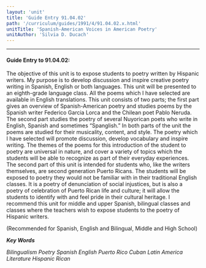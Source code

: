 ```yaml
---
layout: 'unit'
title: 'Guide Entry 91.04.02'
path: '/curriculum/guides/1991/4/91.04.02.x.html'
unitTitle: 'Spanish-American Voices in American Poetry'
unitAuthor: 'Silvia D. Ducach'
---
```


<body>
<hr/>
 <h4>
  Guide Entry to 91.04.02:
 </h4>
 The objective of this unit is to expose students to poetry written by Hispanic writers. My purpose is to develop discussion and inspire creative poetry writing in Spanish, English or both languages. This unit will be presented to an eighth-grade language class. All the poems which I have selected are available in English translations. This unit consists of two parts; the first part gives an overview of Spanish-American poetry and studies poems by the Spanish writer Federico Garcia Lorca and the Chilean poet Pablo Neruda. The second part studies the poetry of several Nuyorican poets who write in English, Spanish and sometimes “Spanglish.” In both parts of the unit the poems are studied for their musicality, content, and style. The poetry which I have selected will promote discussion, develop vocabulary and inspire writing. The themes of the poems for this introduction of the student to poetry are universal in nature, and cover a variety of topics which the students will be able to recognize as part of their everyday experiences. The second part of this unit is intended for students who, like the writers themselves, are second generation Puerto Ricans. The students will be exposed to poetry they would not be familiar with in their traditional English classes. It is a poetry of denunciation of social injustices, but is also a poetry of celebration of Puerto Rican life and culture; it will allow the students to identify with and feel pride in their cultural heritage. I recommend this unit for middle and upper Spanish, bilingual classes and classes where the teachers wish to expose students to the poetry of Hispanic writers.
 <p>
  (Recommended for Spanish, English and Bilingual, Middle and High School)
 </p>
<p>
  <b>
   <i>
    Key Words
   </i>
  </b>
  <br/>
 </p>
 <p>
  <i>
   Bilingualism Poetry Spanish English Puerto Rico Cuban Latin America Literature Hispanic Rican
  </i>
 </p>

</body>
